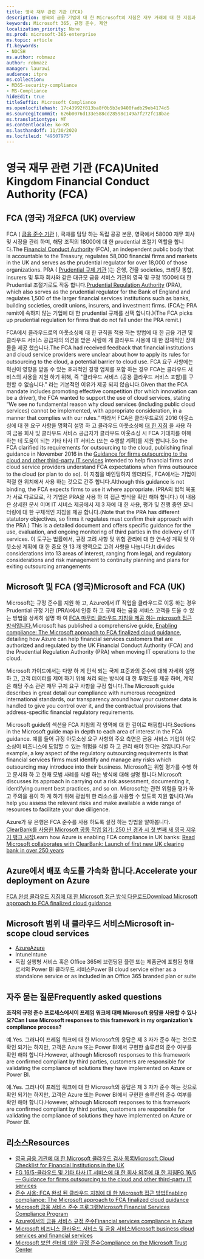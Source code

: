 ```yaml
---
title: 영국 재무 관련 기관 (FCA)
description: 영국의 금융 기업에 대 한 Microsoft의 지침은 재무 거래에 대 한 지침과 클라우드로의 아웃소싱에 대 한 지침이 따릅니다.
keywords: Microsoft 365, 규정 준수, 제안
localization_priority: None
ms.prod: microsoft-365-enterprise
ms.topic: article
f1.keywords:
- NOCSH
ms.author: robmazz
author: robmazz
manager: laurawi
audience: itpro
ms.collection:
- M365-security-compliance
- MS-Compliance
hideEdit: true
titleSuffix: Microsoft Compliance
ms.openlocfilehash: 17c43992f813ba8f0b5b3e9400fadb29eb4174d5
ms.sourcegitcommit: 626b0076d133e588cd28598c149a7f272fc18bae
ms.translationtype: MT
ms.contentlocale: ko-KR
ms.lasthandoff: 11/30/2020
ms.locfileid: "49507975"
---
```

# <a name="united-kingdom-financial-conduct-authority-fca"></a><span data-ttu-id="1a1b3-104">영국 재무 관련 기관 (FCA)</span><span class="sxs-lookup"><span data-stu-id="1a1b3-104">United Kingdom Financial Conduct Authority (FCA)</span></span>

## <a name="fca-uk-overview"></a><span data-ttu-id="1a1b3-105">FCA (영국) 개요</span><span class="sxs-lookup"><span data-stu-id="1a1b3-105">FCA (UK) overview</span></span>

<span data-ttu-id="1a1b3-106">FCA ( [금융 준수 기관](https://www.fca.org.uk/) ), 국채를 담당 하는 독립 공공 본문, 영국에서 58000 재무 회사 및 시장을 관리 하며, 해당 조직의 18000에 대 한 prudential 조절기 역할을 합니다.</span><span class="sxs-lookup"><span data-stu-id="1a1b3-106">The [Financial Conduct Authority](https://www.fca.org.uk/) (FCA), an independent public body that is accountable to the Treasury, regulates 58,000 financial firms and markets in the UK and serves as the prudential regulator for over 18,000 of those organizations.</span></span> <span data-ttu-id="1a1b3-107">PRA ( [Prudential 규제 기관](https://www.bankofengland.co.uk/pra/pages/default.aspx) )는 은행, 건물 societies, 크레딧 통합, insurers 및 투자 회사와 같은 대규모 금융 서비스 기관의 영국 및 규정 1500에 대 한 Prudential 조절기로도 작동 합니다.</span><span class="sxs-lookup"><span data-stu-id="1a1b3-107">[Prudential Regulation Authority](https://www.bankofengland.co.uk/pra/pages/default.aspx) (PRA), which also serves as the prudential regulator for the Bank of England and regulates 1,500 of the larger financial services institutions such as banks, building societies, credit unions, insurers, and investment firms.</span></span> <span data-ttu-id="1a1b3-108">(FCA는 PRA remit에 속하지 않는 기업에 대 한 prudential 규제를 선택 합니다.)</span><span class="sxs-lookup"><span data-stu-id="1a1b3-108">(The FCA picks up prudential regulation for firms that do not fall under the PRA remit.)</span></span>

<span data-ttu-id="1a1b3-109">FCA에서 클라우드로의 아웃소싱에 대 한 규칙을 적용 하는 방법에 대 한 금융 기관 및 클라우드 서비스 공급자의 의견을 받은 사람에 게 클라우드 사용에 대 한 잠재적인 장애물을 제공 했습니다.</span><span class="sxs-lookup"><span data-stu-id="1a1b3-109">The FCA had received feedback that financial institutions and cloud service providers were unclear about how to apply its rules for outsourcing to the cloud, a potential barrier to cloud use.</span></span> <span data-ttu-id="1a1b3-110">FCA 요구 사항에는 혁신이 영향을 받을 수 있는 효과적인 경쟁 업체를 포함 하는 경우 FCA는 클라우드 서비스의 사용을 지원 하기 위해, 즉 "클라우드 서비스 (공용 클라우드 서비스 포함)를 구현할 수 없습니다." 라는 기본적인 이유가 제공 되지 않습니다.</span><span class="sxs-lookup"><span data-stu-id="1a1b3-110">Given that the FCA mandate includes promoting effective competition (for which innovation can be a driver), the FCA wanted to support the use of cloud services, stating “We see no fundamental reason why cloud services (including public cloud services) cannot be implemented, with appropriate consideration, in a manner that complies with our rules.”</span></span> <span data-ttu-id="1a1b3-111">따라서 FCA은 클라우드로의 2016 아웃소싱에 대 한 요구 사항을 명확히 설명 하 고 클라우드 아웃소싱에 [대 한 지침](https://www.fca.org.uk/publication/finalised-guidance/fg16-5.pdf) 을 사용 하 여 금융 회사 및 클라우드 서비스 공급자가 클라우드 아웃소싱 시 FCA 기대치를 이해 하는 데 도움이 되는 기타 타사 IT 서비스 (또는 수행할 계획)를 지원 합니다.</span><span class="sxs-lookup"><span data-stu-id="1a1b3-111">So the FCA clarified its requirements for outsourcing to the cloud, publishing final guidance in November 2016 in the [Guidance for firms outsourcing to the cloud and other third-party IT services](https://www.fca.org.uk/publication/finalised-guidance/fg16-5.pdf) intended to help financial firms and cloud service providers understand FCA expectations when firms outsource to the cloud (or plan to do so).</span></span> <span data-ttu-id="1a1b3-112">이 지침을 바인딩하지 않더라도, FCA에서는 기업이 적절 한 위치에서 사용 하는 것으로 간주 합니다.</span><span class="sxs-lookup"><span data-stu-id="1a1b3-112">Although this guidance is not binding, the FCA expects firms to use it where appropriate.</span></span> <span data-ttu-id="1a1b3-113">(PRA의 법적 목표가 서로 다르므로, 각 기업은 PRA을 사용 하 여 접근 방식을 확인 해야 합니다.) 이 내용은 상세한 문서 이며 IT 서비스 제공에서 제 3 자에 대 한 사용, 평가 및 진행 중인 모니터링에 대 한 구체적인 지침을 제공 합니다.</span><span class="sxs-lookup"><span data-stu-id="1a1b3-113">(Note that the PRA has different statutory objectives, so firms it regulates must confirm their approach with the PRA.) This is a detailed document and offers specific guidance for the use, evaluation, and ongoing monitoring of third parties in the delivery of IT services.</span></span> <span data-ttu-id="1a1b3-114">이 도구는 법률에서, 규정 고려 사항 및 위험 관리에 대 한 연속성 계획 및 아웃소싱 계획에 대 한 중요 한 13 개 영역으로 고려 사항을 나눕니다.</span><span class="sxs-lookup"><span data-stu-id="1a1b3-114">It divides considerations into 13 areas of interest, ranging from legal, and regulatory considerations and risk management to continuity planning and plans for exiting outsourcing arrangements</span></span>

## <a name="microsoft-and-fca-uk"></a><span data-ttu-id="1a1b3-115">Microsoft 및 FCA (영국)</span><span class="sxs-lookup"><span data-stu-id="1a1b3-115">Microsoft and FCA (UK)</span></span>

<span data-ttu-id="1a1b3-116">Microsoft는 규정 준수를 지원 하 고, Azure에서 IT 작업을 클라우드로 이동 하는 경우 Prudential 규정 기관 (PRA)에서 인증 하 고 규제 하는 금융 서비스 고객을 도울 수 있는 방법을 상세히 설명 하 여 [FCA 마무리 클라우드 지침을 제공 하는 microsoft 접근 방식입니다.](https://go.microsoft.com/fwlink/p/?linkid=2101561)</span><span class="sxs-lookup"><span data-stu-id="1a1b3-116">Microsoft has published a comprehensive guide, [Enabling compliance: The Microsoft approach to FCA finalized cloud guidance](https://go.microsoft.com/fwlink/p/?linkid=2101561), detailing how Azure can help financial services customers that are authorized and regulated by the UK Financial Conduct Authority (FCA) and the Prudential Regulation Authority (PRA) when moving IT operations to the cloud.</span></span>

<span data-ttu-id="1a1b3-117">Microsoft 가이드에서는 다양 하 게 인식 되는 국제 표준과의 준수에 대해 자세히 설명 하 고, 고객 데이터를 제어 하기 위해 처리 되는 방식에 대 한 투명도를 제공 하며, 계약은 해당 주소 관련 재무 규제 요구 사항을 규정 합니다.</span><span class="sxs-lookup"><span data-stu-id="1a1b3-117">The Microsoft guide describes in great detail our compliance with numerous recognized international standards, our transparency around how your customer data is handled to give you control over it, and the contractual provisions that address-specific financial regulatory requirements.</span></span>

<span data-ttu-id="1a1b3-118">Microsoft guide의 섹션을 FCA 지침의 각 영역에 대 한 깊이로 매핑합니다.</span><span class="sxs-lookup"><span data-stu-id="1a1b3-118">Sections in the Microsoft guide map in depth to each area of interest in the FCA guidance.</span></span> <span data-ttu-id="1a1b3-119">예를 들어 규정 아웃소싱 요구 사항의 주요 측면은 금융 서비스 기업이 아웃소싱이 비즈니스에 도입할 수 있는 위험을 식별 하 고 관리 해야 한다는 것입니다.</span><span class="sxs-lookup"><span data-stu-id="1a1b3-119">For example, a key aspect of the regulatory outsourcing requirements is that financial services firms must identify and manage any risks which outsourcing may introduce into their business.</span></span> <span data-ttu-id="1a1b3-120">Microsoft는 위험 평가를 수행 하 고 문서화 하 고 현재 모범 사례를 식별 하는 방식에 대해 설명 합니다.</span><span class="sxs-lookup"><span data-stu-id="1a1b3-120">Microsoft discusses its approach in carrying out a risk assessment, documenting it, identifying current best practices, and so on.</span></span> <span data-ttu-id="1a1b3-121">Microsoft는 관련 위험을 평가 하 고 주의을 용이 하 게 하기 위해 광범위 한 리소스를 사용할 수 있도록 지원 합니다.</span><span class="sxs-lookup"><span data-stu-id="1a1b3-121">We help you assess the relevant risks and make available a wide range of resources to facilitate your due diligence.</span></span>

<span data-ttu-id="1a1b3-122">Azure가 유 은행은 FCA 준수를 사용 하도록 설정 하는 방법을 알아봅니다. [ClearBank를 사용한 Microsoft 공동 작업 읽기: 250 년 경과 시 첫 번째 새 영국 지우기 뱅크 시작](https://customers.microsoft.com/story/microsoft-collaborates-with-clearbank)</span><span class="sxs-lookup"><span data-stu-id="1a1b3-122">Learn how Azure is enabling FCA compliance in UK banks: [Read Microsoft collaborates with ClearBank: Launch of first new UK clearing bank in over 250 years](https://customers.microsoft.com/story/microsoft-collaborates-with-clearbank)</span></span>

## <a name="accelerate-your-deployment-on-azure"></a><span data-ttu-id="1a1b3-123">Azure에서 배포 속도를 가속화 합니다.</span><span class="sxs-lookup"><span data-stu-id="1a1b3-123">Accelerate your deployment on Azure</span></span>

[<span data-ttu-id="1a1b3-124">FCA 완성 클라우드 지침에 대 한 Microsoft 접근 방식 다운로드</span><span class="sxs-lookup"><span data-stu-id="1a1b3-124">Download Microsoft approach to FCA finalized cloud guidance</span></span>](https://go.microsoft.com/fwlink/p/?linkid=2101561)

## <a name="microsoft-in-scope-cloud-services"></a><span data-ttu-id="1a1b3-125">Microsoft 범위 내 클라우드 서비스</span><span class="sxs-lookup"><span data-stu-id="1a1b3-125">Microsoft in-scope cloud services</span></span>

- [<span data-ttu-id="1a1b3-126">Azure</span><span class="sxs-lookup"><span data-stu-id="1a1b3-126">Azure</span></span>](https://aka.ms/AzureCompliance)
- <span data-ttu-id="1a1b3-127">Intune</span><span class="sxs-lookup"><span data-stu-id="1a1b3-127">Intune</span></span>
- <span data-ttu-id="1a1b3-128">독립 실행형 서비스 혹은 Office 365에 브랜딩된 플랜 또는 제품군에 포함된 형태로서의 Power BI 클라우드 서비스</span><span class="sxs-lookup"><span data-stu-id="1a1b3-128">Power BI cloud service either as a standalone service or as included in an Office 365 branded plan or suite</span></span>

## <a name="frequently-asked-questions"></a><span data-ttu-id="1a1b3-129">자주 묻는 질문</span><span class="sxs-lookup"><span data-stu-id="1a1b3-129">Frequently asked questions</span></span>

<span data-ttu-id="1a1b3-130">**조직의 규정 준수 프로세스에서이 프레임 워크에 대해 Microsoft 응답을 사용할 수 있나요?**</span><span class="sxs-lookup"><span data-stu-id="1a1b3-130">**Can I use Microsoft responses to this framework in my organization’s compliance process?**</span></span>

<span data-ttu-id="1a1b3-131">예.</span><span class="sxs-lookup"><span data-stu-id="1a1b3-131">Yes.</span></span> <span data-ttu-id="1a1b3-132">그러나이 프레임 워크에 대 한 Microsoft의 응답은 제 3 자가 준수 하는 것으로 확인 되기는 하지만, 고객은 Azure 또는 Power BI에서 구현한 솔루션의 준수 여부를 확인 해야 합니다.</span><span class="sxs-lookup"><span data-stu-id="1a1b3-132">However, although Microsoft responses to this framework are confirmed compliant by third parties, customers are responsible for validating the compliance of solutions they have implemented on Azure or Power BI.</span></span>

<span data-ttu-id="1a1b3-133">예.</span><span class="sxs-lookup"><span data-stu-id="1a1b3-133">Yes.</span></span> <span data-ttu-id="1a1b3-134">그러나이 프레임 워크에 대 한 Microsoft의 응답은 제 3 자가 준수 하는 것으로 확인 되기는 하지만, 고객은 Azure 또는 Power BI에서 구현한 솔루션의 준수 여부를 확인 해야 합니다.</span><span class="sxs-lookup"><span data-stu-id="1a1b3-134">However, although Microsoft responses to this framework are confirmed compliant by third parties, customers are responsible for validating the compliance of solutions they have implemented on Azure or Power BI.</span></span>

## <a name="resources"></a><span data-ttu-id="1a1b3-135">리소스</span><span class="sxs-lookup"><span data-stu-id="1a1b3-135">Resources</span></span>

- [<span data-ttu-id="1a1b3-136">영국 금융 기관에 대 한 Microsoft 클라우드 검사 목록</span><span class="sxs-lookup"><span data-stu-id="1a1b3-136">Microsoft Cloud Checklist for Financial Institutions in the UK</span></span>](https://aka.ms/Azure-UK-compliance)
- [<span data-ttu-id="1a1b3-137">FG 16/5-클라우드 및 기타 타사 IT 서비스에 대 한 회사 외주에 대 한 지침</span><span class="sxs-lookup"><span data-stu-id="1a1b3-137">FG 16/5 — Guidance for firms outsourcing to the cloud and other third-party IT services</span></span>](https://www.fca.org.uk/publication/finalised-guidance/fg16-5.pdf)
- [<span data-ttu-id="1a1b3-138">준수 사용: FCA 완성 된 클라우드 지침에 대 한 Microsoft 접근 방법</span><span class="sxs-lookup"><span data-stu-id="1a1b3-138">Enabling compliance: The Microsoft approach to FCA finalized cloud guidance</span></span>](https://go.microsoft.com/fwlink/p/?linkid=2101561)
- [<span data-ttu-id="1a1b3-139">Microsoft 금융 서비스 준수 프로그램</span><span class="sxs-lookup"><span data-stu-id="1a1b3-139">Microsoft Financial Services Compliance Program</span></span>](https://www.microsoft.com/download/details.aspx?id=55332)
- [<span data-ttu-id="1a1b3-140">Azure에서의 금융 서비스 규정 준수</span><span class="sxs-lookup"><span data-stu-id="1a1b3-140">Financial services compliance in Azure</span></span>](https://azure.microsoft.com/resources/videos/azurecon-2015-financial-services-compliance-in-azure/)
- [<span data-ttu-id="1a1b3-141">Microsoft 비즈니스 클라우드 서비스 및 금융 서비스</span><span class="sxs-lookup"><span data-stu-id="1a1b3-141">Microsoft business cloud services and financial services</span></span>](https://www.microsoft.com/trustcenter/cloudservices/financialservices)
- [<span data-ttu-id="1a1b3-142">Microsoft 보안 센터에 대한 규정 준수</span><span class="sxs-lookup"><span data-stu-id="1a1b3-142">Compliance on the Microsoft Trust Center</span></span>](https://www.microsoft.com/trust-center/compliance/compliance-overview)
